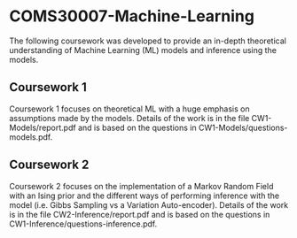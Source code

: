 # COMS30007-Machine-Learning

The following coursework was developed to provide an in-depth theoretical understanding of Machine Learning (ML) models and inference using the models.

## Coursework 1
Coursework 1 focuses on theoretical ML with a huge emphasis on assumptions made by the models. Details of the work is in the file CW1-Models/report.pdf and is based on the questions in CW1-Models/questions-models.pdf.

## Coursework 2
Coursework 2 focuses on the implementation of a Markov Random Field with an Ising prior and the different ways of performing inference with the model (i.e. Gibbs Sampling vs a Variation Auto-encoder). Details of the work is in the file CW2-Inference/report.pdf and is based on the questions in CW1-Inference/questions-inference.pdf.
